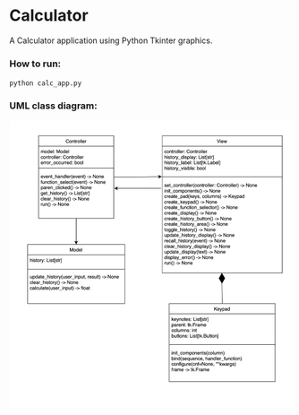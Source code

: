 # Calculator
A Calculator application using Python Tkinter graphics.

### How to run:
```
python calc_app.py
```

### UML class diagram:
![uml class diagram](calc_UML.png)